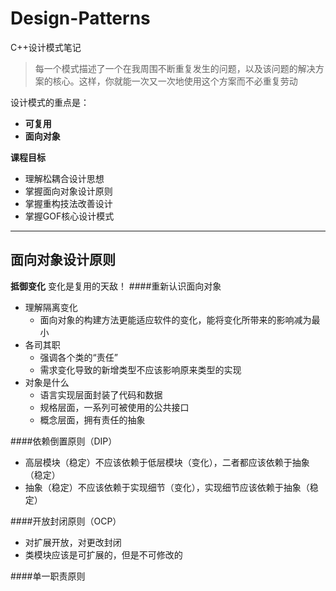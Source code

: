 # Design-Patterns
C++设计模式笔记
> 每一个模式描述了一个在我周围不断重复发生的问题，以及该问题的解决方案的核心。这样，你就能一次又一次地使用这个方案而不必重复劳动

设计模式的重点是：
- **可复用**
- **面向对象**

**课程目标**
- 理解松耦合设计思想
- 掌握面向对象设计原则
- 掌握重构技法改善设计
- 掌握GOF核心设计模式
------
## 面向对象设计原则
**抵御变化**
变化是复用的天敌！
####重新认识面向对象
- 理解隔离变化
	- 面向对象的构建方法更能适应软件的变化，能将变化所带来的影响减为最小
- 各司其职
	- 强调各个类的“责任”
	- 需求变化导致的新增类型不应该影响原来类型的实现
- 对象是什么
	- 语言实现层面封装了代码和数据
	- 规格层面，一系列可被使用的公共接口
	- 概念层面，拥有责任的抽象

####依赖倒置原则（DIP）
- 高层模块（稳定）不应该依赖于低层模块（变化），二者都应该依赖于抽象（稳定）
- 抽象（稳定）不应该依赖于实现细节（变化），实现细节应该依赖于抽象（稳定）

####开放封闭原则（OCP）
- 对扩展开放，对更改封闭
- 类模块应该是可扩展的，但是不可修改的

####单一职责原则



